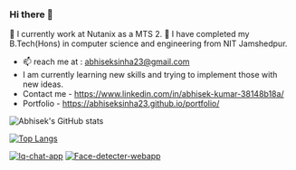 ### Hi there 👋

<!--
**abhiseksinha23/abhiseksinha23** is a ✨ _special_ ✨ repository because its `README.md` (this file) appears on your GitHub profile.

Here are some ideas to get you started:

- 🔭 I’m a final year ungraduate student, pursuing B.Tech(Hons) in computer science and engineering from NIT Jamshedpur.
- 🌱 I’m currently learning ...
- 👯 I’m looking to collaborate on ...
- 🤔 I’m looking for help with ...
- 💬 Ask me about Web development.
- 📫 How to reach me: abhiseksinha23@gmail.com
- 😄 Pronouns: ...
- ⚡ Fun fact: ...


-->
💼 I currently work at Nutanix as a MTS 2.
🔭 I have completed my B.Tech(Hons) in computer science and engineering from NIT Jamshedpur.
- 📫 reach me at : abhiseksinha23@gmail.com
- I am currently learning new skills and trying to implement those with new ideas.
- Contact me - https://www.linkedin.com/in/abhisek-kumar-38148b18a/
- Portfolio - https://abhiseksinha23.github.io/portfolio/


![Abhisek's GitHub stats](https://github-readme-stats.vercel.app/api?username=abhiseksinha23&show_icons=true&theme=radical)

[![Top Langs](https://github-readme-stats.vercel.app/api/top-langs/?username=abhiseksinha23&layout=compact&hide=html,css)](https://github.com/abhiseksinha23/github-readme-stats)

[![Iq-chat-app](https://github-readme-stats.vercel.app/api/pin/?username=abhiseksinha23&repo=Iq-chat-app)](https://github.com/abhiseksinha23/Iq-chat-app.to)
[![Face-detecter-webapp](https://github-readme-stats.vercel.app/api/pin/?username=abhiseksinha23&repo=Face-detecter-webapp)](https://github.com/abhiseksinha23/Face-detecter-webapp.to)
